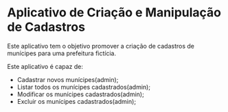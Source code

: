 # Aplicativo de Criação e Manipulação de Cadastros

Este aplicativo tem o objetivo promover a criação de cadastros de munícipes para uma prefeitura fictícia.

Este aplicativo é capaz de:
- Cadastrar novos munícipes(admin);
- Listar todos os munícipes cadastrados(admin);
- Modificar os munícipes cadastrados(admin);
- Excluir os munícipes cadastrados(admin);
